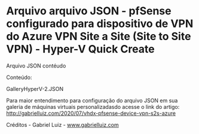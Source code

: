 # Arquivo arquivo JSON - pfSense configurado para dispositivo de VPN do Azure VPN Site a Site (Site to Site VPN) - Hyper-V Quick Create

Arquivo JSON contéudo

Conteúdo:

GalleryHyperV-2.JSON

Para maior entendimento para configuração do arquivo JSON em sua galeria de máquinas virtuais personalizadasdo acesse o link do artigo: http://gabrielluiz.com/2020/07/vhdx-pfsense-device-vpn-s2s-azure

Créditos - Gabriel Luiz - www.gabrielluiz.com

